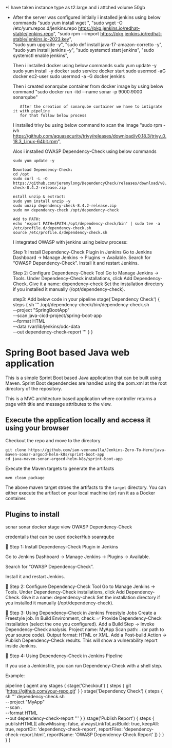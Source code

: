 *I have taken instance type as t2.large and i attched volume 50gb

* After the server was configured initially i installed jenkins using below commands
      "sudo yum install wget ",
      "sudo wget -O /etc/yum.repos.d/jenkins.repo https://pkg.jenkins.io/redhat-stable/jenkins.repo",
      "sudo rpm --import https://pkg.jenkins.io/redhat-stable/jenkins.io-2023.key",	    
      "sudo yum upgrade -y",
      "sudo dnf install java-17-amazon-corretto -y",	  
      "sudo yum install jenkins -y",
 	    "sudo systemctl start jenkins",
      "sudo systemctl enable jenkins",


   Then i installed docker using below commands
      sudo yum update -y
      sudo yum install -y docker
      sudo service docker start
      sudo usermod -aG docker ec2-user
      sudo usermod -a -G docker jenkins



   Then i created sonarqube container from docker image by using below command
      "sudo docker run -itd --name sonar -p 9000:9000 sonarqube"

      
         After the creation of sonarqube container we have to intigrate it with pipeline
         for that follow below process

         













   I installed trivy bu using below command to scan the image
            "sudo rpm -ivh https://github.com/aquasecurity/trivy/releases/download/v0.18.3/trivy_0.18.3_Linux-64bit.rpm",



   Alos i installed OWASP Dependency-Check using below commands

      sudo yum update -y

      Download Dependency-Check:
      cd /opt
      sudo curl -L -O https://github.com/jeremylong/DependencyCheck/releases/download/v8.4.2/dependency-check-8.4.2-release.zip

      nstall unzip & extract:
      sudo yum install unzip -y
      sudo unzip dependency-check-8.4.2-release.zip
      sudo mv dependency-check /opt/dependency-check

      Add to PATH:
      echo 'export PATH=$PATH:/opt/dependency-check/bin' | sudo tee -a /etc/profile.d/dependency-check.sh
      source /etc/profile.d/dependency-check.sh



   I integrated OWASP with jenkins using below process:
   
   Step 1: Install Dependency-Check Plugin in Jenkins
   Go to Jenkins Dashboard → Manage Jenkins → Plugins → Available.
   Search for “OWASP Dependency-Check”.
   Install it and restart Jenkins.


   Step 2: Configure Dependency-Check Tool
   Go to Manage Jenkins → Tools.
   Under Dependency-Check installations, click Add Dependency-Check.
   Give it a name: dependency-check
   Set the installation directory if you installed it manually (/opt/dependency-check).


   step3: Add below code in your pipeline
   stage('Dependency Check') {
    steps {
        sh '''
          /opt/dependency-check/bin/dependency-check.sh \
          --project "SpringBootApp" \
          --scan java-cicd-project/spring-boot-app \
          --format HTML \
          --data /var/lib/jenkins/odc-data \
          --out dependency-check-report
        '''
    }
}



   





   










# Spring Boot based Java web application
 
This is a simple Sprint Boot based Java application that can be built using Maven. Sprint Boot dependencies are handled using the pom.xml 
at the root directory of the repository.

This is a MVC architecture based application where controller returns a page with title and message attributes to the view.

## Execute the application locally and access it using your browser

Checkout the repo and move to the directory

```
git clone https://github.com/iam-veeramalla/Jenkins-Zero-To-Hero/java-maven-sonar-argocd-helm-k8s/sprint-boot-app
cd java-maven-sonar-argocd-helm-k8s/sprint-boot-app
```

Execute the Maven targets to generate the artifacts

```
mvn clean package
```

The above maven target stroes the artifacts to the `target` directory. You can either execute the artifact on your local machine
(or) run it as a Docker container.

 


## Plugins to install
   sonar sonar
   docker
   stage view
   OWASP Dependency-Check



   credentails that can be used 
   dockerHub
   soanrqube



   🔧 Step 1: Install Dependency-Check Plugin in Jenkins

Go to Jenkins Dashboard → Manage Jenkins → Plugins → Available.

Search for “OWASP Dependency-Check”.

Install it and restart Jenkins.

🔧 Step 2: Configure Dependency-Check Tool
Go to Manage Jenkins → Tools.
Under Dependency-Check installations, click Add Dependency-Check.
Give it a name: dependency-check
Set the installation directory if you installed it manually (/opt/dependency-check).






🔧 Step 3: Using Dependency-Check in Jenkins Freestyle Jobs
Create a Freestyle job.
In Build Environment, check:
✅ Provide Dependency-Check installation (select the one you configured).
Add a Build Step → Invoke Dependency-Check analysis.
Project name: MyApp
Scan path: . (or path to your source code).
Output format: HTML or XML.
Add a Post-build Action → Publish Dependency-Check results.
This will show a vulnerability report inside Jenkins.







🔧 Step 4: Using Dependency-Check in Jenkins Pipeline

If you use a Jenkinsfile, you can run Dependency-Check with a shell step.

Example:

pipeline {
    agent any
    stages {
        stage('Checkout') {
            steps {
                git 'https://github.com/your-repo.git'
            }
        }
        stage('Dependency Check') {
            steps {
                sh '''
                  dependency-check.sh \
                    --project "MyApp" \
                    --scan . \
                    --format HTML \
                    --out dependency-check-report
                '''
            }
        }
        stage('Publish Report') {
            steps {
                publishHTML([
                  allowMissing: false,
                  alwaysLinkToLastBuild: true,
                  keepAll: true,
                  reportDir: 'dependency-check-report',
                  reportFiles: 'dependency-check-report.html',
                  reportName: 'OWASP Dependency-Check Report'
                ])
            }
        }
    }
}


